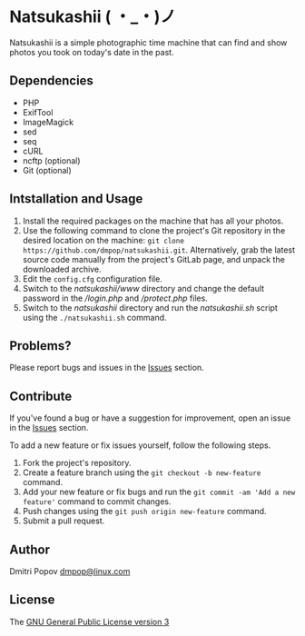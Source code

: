 # Natsukashii ( ・_・)ノ

Natsukashii is a simple photographic time machine that can find and show photos you took on today's date in the past.

## Dependencies

- PHP
- ExifTool
- ImageMagick
- sed
- seq
- cURL
- ncftp (optional)
- Git (optional)

## Intstallation and Usage

1. Install the required packages on the machine that has all your photos.
2. Use the following command to clone the project's Git repository in the desired location on the machine: `git clone https://github.com/dmpop/natsukashii.git`. Alternatively, grab the latest source code manually from the project's GitLab page, and unpack the downloaded archive.
3. Edit the `config.cfg` configuration file.
4. Switch to the *natsukashii/www* directory and change the default password in the _/login.php_ and _/protect.php_ files.
5. Switch to the *natsukashii* directory and run the *natsukashii.sh* script using the `./natsukashii.sh` command.

## Problems?

Please report bugs and issues in the [Issues](https://github.com/dmpop/natsukashii/issues) section.

## Contribute

If you've found a bug or have a suggestion for improvement, open an issue in the [Issues](https://github.com/dmpop/natsukashii/issues) section.

To add a new feature or fix issues yourself, follow the following steps.

1. Fork the project's repository.
2. Create a feature branch using the `git checkout -b new-feature` command.
3. Add your new feature or fix bugs and run the `git commit -am 'Add a new feature'` command to commit changes.
4. Push changes using the `git push origin new-feature` command.
5. Submit a pull request.

## Author

Dmitri Popov [dmpop@linux.com](mailto:dmpop@linux.com)

## License

The [GNU General Public License version 3](http://www.gnu.org/licenses/gpl-3.0.en.html)

